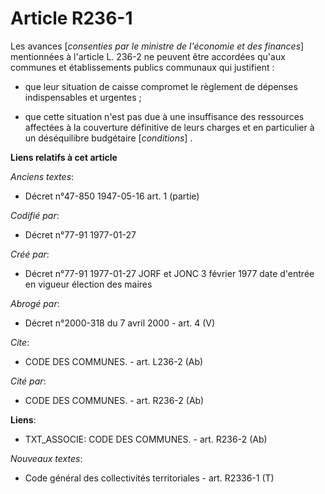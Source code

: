 # Article R236-1

Les avances [*consenties par le ministre de l'économie et des finances*] mentionnées à l'article L. 236-2 ne peuvent être
accordées qu'aux communes et établissements publics communaux qui justifient :

- que leur situation de caisse compromet le règlement de dépenses indispensables et urgentes ; 

- que cette situation n'est pas due à une insuffisance des ressources affectées à la couverture définitive de leurs charges
et en particulier à un déséquilibre budgétaire [*conditions*] .

**Liens relatifs à cet article**

_Anciens textes_:

  - Décret n°47-850 1947-05-16 art. 1 (partie)

_Codifié par_:

  - Décret n°77-91 1977-01-27

_Créé par_:

  - Décret n°77-91 1977-01-27 JORF et JONC 3 février 1977 date d'entrée en vigueur élection des maires

_Abrogé par_:

  - Décret n°2000-318 du 7 avril 2000 - art. 4 (V)

_Cite_:

  - CODE DES COMMUNES. - art. L236-2 (Ab)

_Cité par_:

  - CODE DES COMMUNES. - art. R236-2 (Ab)

**Liens**:

  - TXT_ASSOCIE: CODE DES COMMUNES. - art. R236-2 (Ab)

_Nouveaux textes_:

  - Code général des collectivités territoriales - art. R2336-1 (T)
